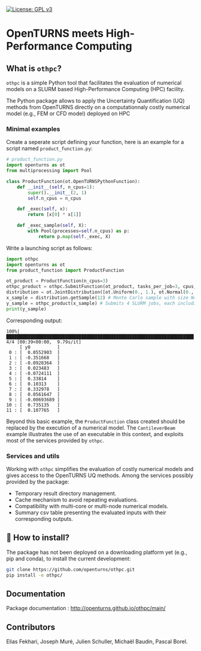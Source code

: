 [![License: GPL v3](https://img.shields.io/badge/License-GPLv3-blue.svg)](https://www.gnu.org/licenses/gpl-3.0)


# OpenTURNS meets High-Performance Computing


## What is `othpc`?

`othpc` is a simple Python tool that facilitates the evaluation of numerical models on a SLURM based High-Performance Computing (HPC) facility.

The Python package allows to apply the Uncertainty Quantification (UQ) methods from OpenTURNS directly on a computationnaly costly numerical model (e.g., FEM or CFD model) deployed on HPC 

### Minimal examples

Create a seperate script defining your function, here is an example for a script named `product_function.py`: 

```Python
# product_function.py
import openturns as ot
from multiprocessing import Pool

class ProductFunction(ot.OpenTURNSPythonFunction):
    def __init__(self, n_cpus=1):
        super().__init__(2, 1)
        self.n_cpus = n_cpus

    def _exec(self, x):
        return [x[0] * x[1]]

    def _exec_sample(self, X):
        with Pool(processes=self.n_cpus) as p:
            return p.map(self._exec, X)
```

Write a launching script as follows:
```Python
import othpc
import openturns as ot 
from product_function import ProductFunction

ot_product = ProductFunction(n_cpus=3)
othpc_product = othpc.SubmitFunction(ot_product, tasks_per_job=3, cpus_per_job=3, timeout_per_job=5)
distribution = ot.JointDistribution([ot.Uniform(0., 1.), ot.Normal(0., 1.)])
x_sample = distribution.getSample(12) # Monte Carlo sample with size N=12
y_sample = othpc_product(x_sample) # Submits 4 SLURM jobs, each including a batch of 3 evaluations 
print(y_sample)
```

Corresponding output:
```
100%|██████████████████████████████████████████████████████████████████████| 4/4 [00:39<00:00,  9.79s/it]
     [ y0          ]
 0 : [  0.0552903  ]
 1 : [ -0.351668   ]
 2 : [ -0.0928364  ]
 3 : [  0.023483   ]
 4 : [ -0.0724111  ]
 5 : [  0.33814    ]
 6 : [  0.10313    ]
 7 : [  0.332978   ]
 8 : [  0.0561647  ]
 9 : [ -0.00693689 ]
10 : [  0.735135   ]
11 : [  0.107765   ]
```

Beyond this basic example, the `ProductFunction` class created should be replaced by the execution of a numerical model. 
The `CantileverBeam` example illustrates the use of an executable in this context, and exploits most of the services provided by `othpc`.  

### Services and utils

Working with `othpc` simplifies the evaluation of costly numerical models and gives access to the OpenTURNS UQ methods.
Among the services possibly provided by the package: 

- Temporary result directory management.
- Cache mechanism to avoid repeating evaluations.
- Compatibility with multi-core or multi-node numerical models.
- Summary csv table presenting the evaluated inputs with their corresponding outputs.



## :floppy_disk: How to install?

The package has not been deployed on a downloading platform yet (e.g., pip and conda), to install the current development: 

```bash
git clone https://github.com/openturns/othpc.git
pip install -e othpc/
``` 


## Documentation

Package documentation : http://openturns.github.io/othpc/main/



## Contributors

Elias Fekhari, Joseph Muré, Julien Schuller, Michaël Baudin, Pascal Borel.
